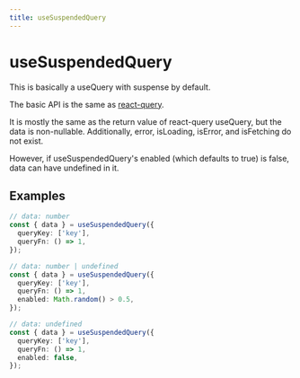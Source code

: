 ```yaml
---
title: useSuspendedQuery
---
```


# useSuspendedQuery

This is basically a useQuery with suspense by default.

The basic API is the same as [react-query](https://tanstack.com/query/v4/?from=reactQueryV3&original=https://react-query-v3.tanstack.com/).

It is mostly the same as the return value of react-query useQuery, but the data is non-nullable. Additionally, error, isLoading, isError, and isFetching do not exist.

However, if useSuspendedQuery's enabled (which defaults to true) is false, data can have undefined in it.

## Examples

```typescript
// data: number
const { data } = useSuspendedQuery({
  queryKey: ['key'],
  queryFn: () => 1,
});

// data: number | undefined
const { data } = useSuspendedQuery({
  queryKey: ['key'],
  queryFn: () => 1,
  enabled: Math.random() > 0.5,
});

// data: undefined
const { data } = useSuspendedQuery({
  queryKey: ['key'],
  queryFn: () => 1,
  enabled: false,
});
```
